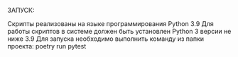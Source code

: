 ЗАПУСК:

Скрипты реализованы на языке программирования Python 3.9
Для работы скриптов в системе должен быть установлен Python 3 версии не ниже 3.9
Для запуска необходимо выполнить команду из папки проекта:
poetry run pytest
